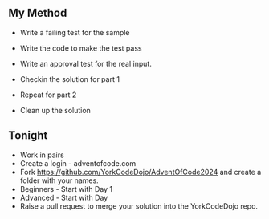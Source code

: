 ## My Method
  
* Write a failing test for the sample
* Write the code to make the test pass
* Write an approval test for the real input.
* Checkin the solution for part 1

* Repeat for part 2
* Clean up the solution


## Tonight

* Work in pairs
* Create a login - adventofcode.com
* Fork https://github.com/YorkCodeDojo/AdventOfCode2024 and create a folder with your names.
* Beginners - Start with Day 1
* Advanced - Start with Day 
* Raise a pull request to merge your solution into the YorkCodeDojo repo.